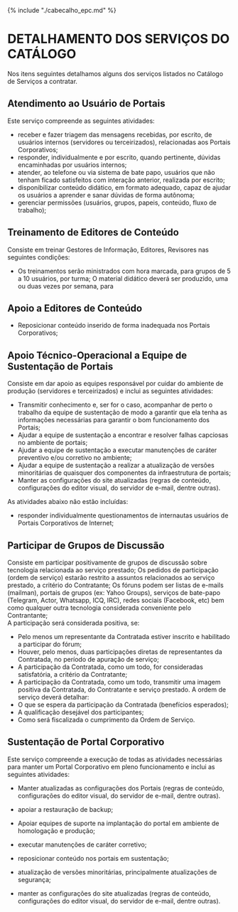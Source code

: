 {% include "./cabecalho_epc.md" %}
# DETALHAMENTO DOS SERVIÇOS DO CATÁLOGO

Nos itens seguintes detalhamos alguns dos serviços listados no Catálogo de Serviços a contratar.  

## Atendimento ao Usuário de Portais
Este serviço compreende as seguintes atividades:
- receber e fazer triagem das mensagens recebidas, por escrito, de usuários internos (servidores ou terceirizados), relacionadas aos Portais Corporativos;
- responder, individualmente e por escrito, quando pertinente, dúvidas encaminhadas por usuários internos; 
- atender, ao telefone ou via sistema de bate papo, usuários que não tenham ficado satisfeitos com interação anterior, realizada por escrito;
- disponibilizar conteúdo didático, em formato adequado, capaz de ajudar os usuários a aprender e sanar dúvidas de forma autônoma;
- gerenciar permissões (usuários, grupos, papeis, conteúdo, fluxo de trabalho);

## Treinamento de Editores de Conteúdo 
Consiste em treinar Gestores de Informação, Editores, Revisores nas seguintes condições:
- Os treinamentos serão ministrados com hora marcada, para grupos de 5 a 10 usuários, por turma;
O material didático deverá ser produzido, uma ou duas vezes por semana, para

## Apoio a Editores de Conteúdo
- Reposicionar conteúdo inserido de forma inadequada nos Portais Corporativos;

## Apoio Técnico-Operacional a Equipe de Sustentação de Portais 
Consiste em dar apoio as equipes responsável por cuidar do ambiente de produção (servidores e terceirizados) e inclui as seguintes atividades:
- Transmitir conhecimento e, ser for o caso, acompanhar de perto o trabalho da equipe de sustentação de modo a garantir que ela tenha as informações necessárias para garantir o bom funcionamento dos Portais;
- Ajudar a equipe de sustentação a encontrar e resolver falhas capciosas no ambiente de portais;
- Ajudar a equipe de sustentação a executar manutenções de caráter preventivo e/ou corretivo no ambiente;
- Ajudar a equipe de sustentação a realizar a atualização de versões minoritárias de quaisquer dos componentes da infraestrutura de portais;
- Manter as configurações do site atualizadas (regras de conteúdo, configurações do editor visual, do servidor de e-mail, dentre outras).

As atividades abaixo não estão incluídas:
- responder individualmente questionamentos de internautas usuários de Portais Corporativos de Internet;

##  Participar de Grupos de Discussão 
Consiste em participar positivamente de grupos de discussão sobre tecnologia relacionada ao serviço prestado;
Os pedidos de participação (ordem de serviço) estarão restrito a assuntos relacionados ao serviço prestado, a critério do Contratante;
Os fóruns podem ser listas de e-mails (mailman), portais de grupos (ex: Yahoo Groups), serviços de bate-papo (Telegram, Actor, Whatsapp, ICQ, IRC), redes sociais (Facebook, etc) bem como qualquer outra tecnologia considerada conveniente pelo Contrantante;   
A participação será considerada positiva, se:
- Pelo menos um representante da Contratada estiver inscrito e habilitado a participar do fórum;
- Houver, pelo menos, duas participações diretas de representantes da Contratada, no período de apuração de serviço;
- A participação da Contratada, como um todo, for consideradas satisfatória, a critério da Contratante;
- A participação da Contratada, como um todo, transmitir uma imagem positiva da Contratada, do Contratante e serviço prestado.
A ordem de serviço deverá detalhar:
- O que se espera da participação da Contratada (benefícios esperados);
- A qualificação desejável dos participantes;
- Como será fiscalizada o cumprimento da Ordem de Serviço.
 
## Sustentação de Portal Corporativo  
Este serviço compreende a execução de todas as atividades necessárias para manter um Portal Corporativo em pleno funcionamento e inclui as seguintes atividades:
- Manter atualizadas as configurações dos Portais (regras de conteúdo, configurações do editor visual, do servidor de e-mail, dentre outras).

- apoiar a restauração de backup;
- Apoiar equipes de suporte na implantação do portal em ambiente de homologação e produção;
- executar manutenções de caráter corretivo;
- reposicionar conteúdo nos portais em sustentação;
- atualização de versões minoritárias, principalmente atualizações de segurança;
- manter as configurações do site atualizadas (regras de conteúdo, configurações do editor visual, do servidor de e-mail, dentre outras).



